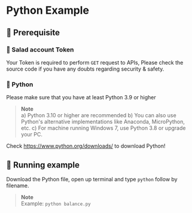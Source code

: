 # Python Example

## 🔨 Prerequisite

### 🪪 Salad account Token
Your Token is required to perform `GET` request to APIs, Please check the source code if you have any doubts regarding security & safety.

### 🐍 Python
Please make sure that you have at least Python 3.9 or higher
> **Note** <br>
> a) Python 3.10 or higher are recommended
> b) You can also use Python's alternative implementations like Anaconda, MicroPython, etc.
> c) For machine running Windows 7, use Python 3.8 or upgrade your PC.

Check https://www.python.org/downloads/ to download Python!

## 🏃 Running example
Download the Python file, open up terminal and type `python` follow by filename.
> **Note** <br>
> Example: `python balance.py`
